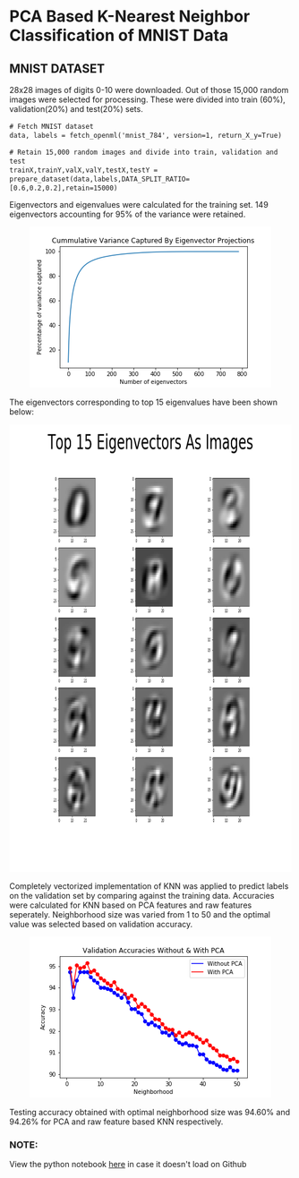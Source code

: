 # PCA Based K-Nearest Neighbor Classification of MNIST Data

## MNIST DATASET

28x28 images of digits 0-10 were downloaded. Out of those 15,000 random images were selected for processing.
These were divided into train (60%), validation(20%) and test(20%) sets.
```
# Fetch MNIST dataset
data, labels = fetch_openml('mnist_784', version=1, return_X_y=True)
```
```
# Retain 15,000 random images and divide into train, validation and test
trainX,trainY,valX,valY,testX,testY = prepare_dataset(data,labels,DATA_SPLIT_RATIO=[0.6,0.2,0.2],retain=15000)
```

Eigenvectors and eigenvalues were calculated for the training set. 149 eigenvectors accounting for 95% of the variance were retained.
<p align="center">
<img src="plots/cumm_percentage_variance_captured.png" width="432" height="288"/>
</p>

The eigenvectors corresponding to top 15 eigenvalues have been shown below:
<p align="center">
<img src="plots/top_15_eigenvecs.png" width="800" height="800"/>
</p>

Completely vectorized implementation of KNN was applied to predict labels on the validation set by comparing against the training data.
Accuracies were calculated for KNN based on PCA features and raw features seperately.
Neighborhood size was varied from 1 to 50 and the optimal value was selected based on validation accuracy.

<p align="center">
<img src="plots/val_acc.png" width="432" height="288"/>
</p>

Testing accuracy obtained with optimal neighborhood size was 94.60% and 94.26% for PCA and raw feature based KNN respectively.

### NOTE:
View the python notebook <a href="https://nbviewer.jupyter.org/github/tusharsircar95/PCA-Based-KNN-MNIST-Classification/blob/master/main.ipynb">here</a> in case it doesn't load on Github
